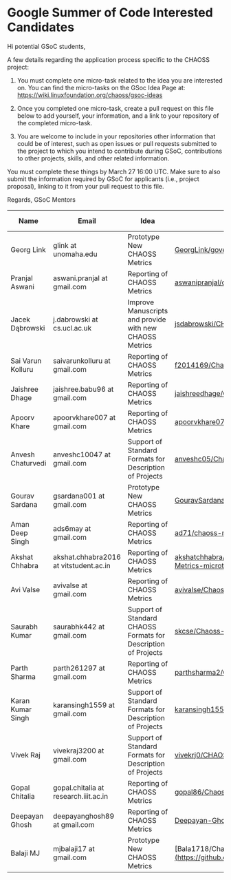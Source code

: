 # Google Summer of Code Interested Candidates

Hi potential GSoC students,

A few details regarding the application process specific to the CHAOSS project:

1) You must complete one micro-task related to the idea you are interested on. You can find the micro-tasks on the GSoc Idea Page at: https://wiki.linuxfoundation.org/chaoss/gsoc-ideas

2) Once you completed one micro-task, create a pull request on this file below to add yourself, your information, and a link to your repository of the completed micro-task.

3) You are welcome to include in your repositories other information that could be of interest, such as open issues or pull requests submitted to the project to which you intend to contribute during GSoC, contributions to other projects, skills, and other related information.

You must complete these things by March 27 16:00 UTC. Make sure to also submit the information required by GSoC for applicants (i.e., project proposal), linking to it from your pull request to this file.

Regards,
GSoC Mentors 


| Name | Email | Idea | Repo | Project Proposal |
| --- | --- | --- | --- | --- |
| Georg Link | glink at unomaha.edu | Prototype New CHAOSS Metrics | [GeorgLink/governance](https://github.com/GeorgLink/governance) | [none](https://wiki.linuxfoundation.org/chaoss/gsoc-ideas) |
| Pranjal Aswani | aswani.pranjal at gmail.com | Reporting of CHAOSS Metrics | [aswanipranjal/chaoss-microtasks](https://github.com/aswanipranjal/chaoss-microtasks) | [Proposal Link](https://docs.google.com/document/d/1VXV_SOazs299KF9_TPRE7FNvJ4ZytkmQYJCT0X4DSgg/edit?usp=sharing) |
| Jacek Dąbrowski | j.dabrowski at cs.ucl.ac.uk | Improve Manuscripts and provide with new CHAOSS Metrics | [jsdabrowski/CHAOSS-project](https://github.com/jsdabrowski/CHAOSS-project) | To-Do |
| Sai Varun Kolluru | saivarunkolluru at gmail.com | Reporting of CHAOSS Metrics | [f2014169/Chaoss-Micro-Tasks](https://github.com/f2014169/Chaoss-Micro-Tasks) | To-Do |
| Jaishree Dhage | jaishree.babu96 at gmail.com | Reporting of CHAOSS Metrics | [jaishreedhage/Chaoss](https://github.com/jaishreedhage/Chaoss) | To-Do |
| Apoorv Khare | apoorvkhare007 at gmail.com | Reporting of CHAOSS Metrics | [apoorvkhare07/Chaoss-Microtasks](https://github.com/apoorvkhare07/Chaoss-Microtasks)| To-Do |
| Anvesh Chaturvedi | anveshc10047 at gmail.com | Support of Standard Formats for Description of Projects | [anveshc05/Chaoss-Microtasks](https://github.com/anveshc05/Chaoss-Microtasks) | [Proposal Link](https://docs.google.com/document/d/1inFSnbuonvLZ6s5Pbls0mbylESv7swsmhjYJqOnz7f0/edit?usp=sharing) |
| Gourav Sardana | gsardana001 at gmail.com | Prototype New CHAOSS Metrics | [GouravSardana/Chaoss-Microtasks](https://github.com/GouravSardana/chaoss-microtask) | To-Do |
| Aman Deep Singh | ads6may at gmail.com | Reporting of CHAOSS Metrics | [ad71/chaoss-microtasks](https://github.com/ad71/chaoss-microtasks) | To-Do |
| Akshat Chhabra | akshat.chhabra2016 at vitstudent.ac.in | Reporting of CHAOSS Metrics | [akshatchhabra/Reporting-of-CHAOSS-Metrics-microtasks](https://github.com/akshatchhabra/Reporting-of-CHAOSS-Metrics-microtasks) | To-Do |
| Avi Valse | avivalse at gmail.com | Reporting of CHAOSS Metrics | [avivalse/Chaoss](https://github.com/avivalse/Chaoss) | To do|
| Saurabh Kumar | saurabhk442 at gmail.com | Support of Standard CHAOSS Formats for Description of Projects | [skcse/Chaoss-Microtasks](https://github.com/skcse/Chaoss-Microtasks) | To-Do |
| Parth Sharma | parth261297 at gmail.com | Reporting of CHAOSS Metrics | [parthsharma2/CHAOSS-Microtasks](https://github.com/parthsharma2/CHAOSS-Microtasks) | To-Do |
| Karan Kumar Singh | karansingh1559 at gmail.com | Support of Standard Formats for Description of Projects | [karansingh1559/CHAOSS-Microtasks](https://github.com/karansingh1559/CHAOSS-Microtasks) | To-Do |
| Vivek Raj | vivekraj3200 at gmail.com | Support of Standard Formats for Description of Projects | [vivekrj0/CHAOSS-Microtasks](https://github.com/vivekrj0/CHAOSS-Microtasks) | [Proposal Link](https://docs.google.com/document/d/1Xc8Uda2Y18QV6C8bFVqWtvomzoLAZaFt0rmcJuT6mR4/edit?usp=sharing) |
| Gopal Chitalia | gopal.chitalia at research.iiit.ac.in | Reporting of CHAOSS Metrics | [gopal86/Chaoss-Microtasks](https://github.com/gopal86/Chaoss-Microtasks) | To-Do |
| Deepayan Ghosh | deepayanghosh89 at gmail.com | Reporting of CHAOSS Metrics | [Deepayan-Ghosh/Chaoss_Microtasks](https://github.com/Deepayan-Ghosh/CHAOSS_Microtasks.git)| To-Do |
| Balaji MJ | mjbalaji17 at gmail.com |  Prototype New CHAOSS Metrics | [Bala1718/ChaossGsoc] [(https://github.com/Bala1718/ChaossGSoc)](https://docs.google.com/document/d/1mXlogAYzOBhypCR-KEekFEWWPnDfany5W4aU6M_RnFg/edit?usp=sharing)
